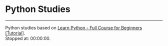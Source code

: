 # Python Studies

___

Python studies based on [Learn Python - Full Course for Beginners [Tutorial]](https://yewtu.be/watch?v=pQN-pnXPaVg).  
Stopped at: 00:00:00.
 
